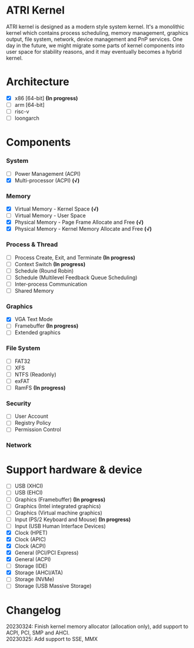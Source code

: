 # **ATRI Kernel**  
ATRI kernel is designed as a modern style system kernel. It's a monolithic kernel which contains process scheduling, memory management, graphics output, file system, network, device management and PnP services. One day in the future, we might migrate some parts of kernel components into user space for stability reasons, and it may eventually becomes a hybrid kernel.
# Architecture
- [x] x86 [64-bit] **(In progress)**
- [ ] arm [64-bit]
- [ ] risc-v
- [ ] loongarch
# Components  
### System  
- [ ] Power Management (ACPI)  
- [x] Multi-processor (ACPI) **(√)**  
### Memory  
- [x] Virtual Memory - Kernel Space **(√)**  
- [ ] Virtual Memory - User Space 
- [x] Physical Memory - Page Frame Allocate and Free **(√)**  
- [x] Physical Memory - Kernel Memory Allocate and Free **(√)**  
### Process & Thread  
- [ ] Process Create, Exit, and Terminate **(In progress)**  
- [ ] Context Switch **(In progress)**  
- [ ] Schedule (Round Robin)
- [ ] Schedule (Multilevel Feedback Queue Scheduling)
- [ ] Inter-process Communication
- [ ] Shared Memory  
### Graphics  
- [x] VGA Text Mode  
- [ ] Framebuffer **(In progress)**  
- [ ] Extended graphics  
### File System  
- [ ] FAT32  
- [ ] XFS  
- [ ] NTFS (Readonly)  
- [ ] exFAT  
- [ ] RamFS **(In progress)**  
### Security  
- [ ] User Account  
- [ ] Registry Policy  
- [ ] Permission Control  
### Network  
# Support hardware & device  
- [ ] USB (XHCI)
- [ ] USB (EHCI)
- [ ] Graphics (Framebuffer) **(In progress)**  
- [ ] Graphics (Intel integrated graphics)
- [ ] Graphics (Virtual machine graphics)
- [ ] Input (PS/2 Keyboard and Mouse) **(In progress)**  
- [ ] Input (USB Human Interface Devices)  
- [x] Clock (HPET)
- [x] Clock (APIC)
- [x] Clock (ACPI)
- [x] General (PCI/PCI Express)  
- [x] General (ACPI)  
- [ ] Storage (IDE)
- [x] Storage (AHCI/ATA)  
- [ ] Storage (NVMe)  
- [ ] Storage (USB Massive Storage)  
# Changelog
20230324: Finish kernel memory allocator (allocation only), add support to ACPI, PCI, SMP and AHCI.  
20230325: Add support to SSE, MMX